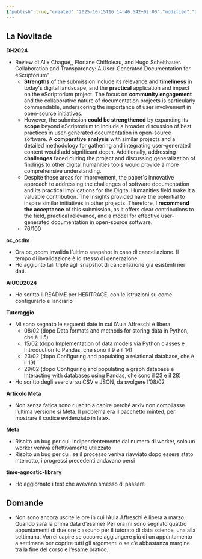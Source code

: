```yaml
---
{"publish":true,"created":"2025-10-15T16:14:46.542+02:00","modified":"2024-01-23T12:00:00.000+01:00","cssclasses":""}
---
```



## La Novitade

**DH2024**

- Review di Alix Chagué,, Floriane Chiffoleau, and Hugo Scheithauer. Collaboration and Transparency: A User-Generated Documentation for eScriptorium”
    - **Strengths** of the submission include its relevance and **timeliness** in today's digital landscape, and the **practical** application and impact on the eScriptorium project. The focus on **community engagement** and the collaborative nature of documentation projects is particularly commendable, underscoring the importance of user involvement in open-source initiatives.
    - However, the submission **could be strengthened** by expanding its **scope** beyond eScriptorium to include a broader discussion of best practices in user-generated documentation in open-source software. A **comparative analysis** with similar projects and a detailed methodology for gathering and integrating user-generated content would add significant depth. Additionally, addressing **challenges** faced during the project and discussing generalization of findings to other digital humanities tools would provide a more comprehensive understanding.
    - Despite these areas for improvement, the paper's innovative approach to addressing the challenges of software documentation and its practical implications for the Digital Humanities field make it a valuable contribution. The insights provided have the potential to inspire similar initiatives in other projects. Therefore, I **recommend the acceptance** of this submission, as it offers clear contributions to the field, practical relevance, and a model for effective user-generated documentation in open-source software.
    - 76/100

**oc_ocdm**

- Ora oc_ocdm invalida l’ultimo snapshot in caso di cancellazione. Il tempo di invalidazione è lo stesso di generazione.
- Ho aggiunto tali triple agli snapshot di cancellazione già esistenti nei dati.

**AIUCD2024**

- Ho scritto il README per HERITRACE, con le istruzioni su come configurarlo e lanciarlo

**Tutoraggio**

- Mi sono segnato le seguenti date in cui l’Aula Affreschi è libera
    - 08/02 (dopo Data formats and methods for storing data in Python, che è il 5)
    - 15/02 (dopo Implementation of data models via Python classes e Introduction to Pandas, che sono il 9 e il 14)
    - 23/02 (dopo Configuring and populating a relational database, che è il 19)
    - 29/02 (dopo Configuring and populating a graph database e Interacting with databases using Pandas, che sono il 23 e il 28)
- Ho scritto degli esercizi su CSV e JSON, da svolgere l’08/02

**Articolo Meta**

- Non senza fatica sono riuscito a capire perché arxiv non compilasse l’ultima versione si Meta. Il problema era il pacchetto minted, per mostrare il codice evidenziato in latex.

**Meta**

- Risolto un bug per cui, indipendentemente dal numero di worker, solo un worker veniva effettivamente utilizzato
- Risolto un bug per cui, se il processo veniva riavviato dopo essere stato interrotto, i progressi precedenti andavano persi

**time-agnostic-library**

- Ho aggiornato i test che avevano smesso di passare

## Domande

- Non sono ancora uscite le ore in cui l’Aula Affreschi è libera a marzo. Quando sarà la prima data d’esame? Per ora mi sono segnato quattro appuntamenti di due ore ciascuno per il tutorato di data science, una alla settimana. Vorrei capire se occorre aggiungere più di un appuntamento a settimana per coprire tutti gli argomenti o se c’è abbastanza margine tra la fine del corso e l’esame pratico.